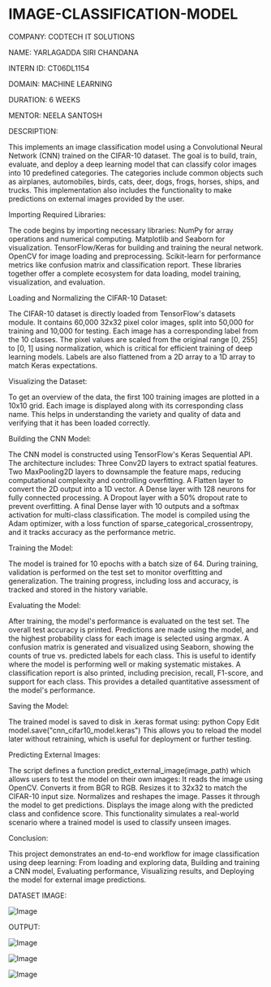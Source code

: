 # IMAGE-CLASSIFICATION-MODEL

COMPANY: CODTECH IT SOLUTIONS

NAME: YARLAGADDA SIRI CHANDANA

INTERN ID: CT06DL1154

DOMAIN: MACHINE LEARNING

DURATION: 6 WEEKS

MENTOR: NEELA SANTOSH

DESCRIPTION:

This implements an image classification model using a Convolutional Neural Network (CNN) trained on the CIFAR-10 dataset. The goal is to build, train, evaluate, and deploy a deep learning model that can classify color images into 10 predefined categories. The categories include common objects such as airplanes, automobiles, birds, cats, deer, dogs, frogs, horses, ships, and trucks. This implementation also includes the functionality to make predictions on external images provided by the user.

Importing Required Libraries:

The code begins by importing necessary libraries:
NumPy for array operations and numerical computing.
Matplotlib and Seaborn for visualization.
TensorFlow/Keras for building and training the neural network.
OpenCV for image loading and preprocessing.
Scikit-learn for performance metrics like confusion matrix and classification report.
These libraries together offer a complete ecosystem for data loading, model training, visualization, and evaluation.

Loading and Normalizing the CIFAR-10 Dataset:

The CIFAR-10 dataset is directly loaded from TensorFlow's datasets module. It contains 60,000 32x32 pixel color images, split into 50,000 for training and 10,000 for testing. Each image has a corresponding label from the 10 classes. The pixel values are scaled from the original range [0, 255] to [0, 1] using normalization, which is critical for efficient training of deep learning models. Labels are also flattened from a 2D array to a 1D array to match Keras expectations.

Visualizing the Dataset:

To get an overview of the data, the first 100 training images are plotted in a 10x10 grid. Each image is displayed along with its corresponding class name. This helps in understanding the variety and quality of data and verifying that it has been loaded correctly.

Building the CNN Model:

The CNN model is constructed using TensorFlow's Keras Sequential API. The architecture includes:
Three Conv2D layers to extract spatial features.
Two MaxPooling2D layers to downsample the feature maps, reducing computational complexity and controlling overfitting.
A Flatten layer to convert the 2D output into a 1D vector.
A Dense layer with 128 neurons for fully connected processing.
A Dropout layer with a 50% dropout rate to prevent overfitting.
A final Dense layer with 10 outputs and a softmax activation for multi-class classification.
The model is compiled using the Adam optimizer, with a loss function of sparse_categorical_crossentropy, and it tracks accuracy as the performance metric.

Training the Model:

The model is trained for 10 epochs with a batch size of 64. During training, validation is performed on the test set to monitor overfitting and generalization. The training progress, including loss and accuracy, is tracked and stored in the history variable.

Evaluating the Model:

After training, the model's performance is evaluated on the test set. The overall test accuracy is printed. Predictions are made using the model, and the highest probability class for each image is selected using argmax.
A confusion matrix is generated and visualized using Seaborn, showing the counts of true vs. predicted labels for each class. This is useful to identify where the model is performing well or making systematic mistakes.
A classification report is also printed, including precision, recall, F1-score, and support for each class. This provides a detailed quantitative assessment of the model's performance.

Saving the Model:

The trained model is saved to disk in .keras format using:
python
Copy
Edit
model.save("cnn_cifar10_model.keras")
This allows you to reload the model later without retraining, which is useful for deployment or further testing.

Predicting External Images:

The script defines a function predict_external_image(image_path) which allows users to test the model on their own images:
It reads the image using OpenCV.
Converts it from BGR to RGB.
Resizes it to 32x32 to match the CIFAR-10 input size.
Normalizes and reshapes the image.
Passes it through the model to get predictions.
Displays the image along with the predicted class and confidence score.
This functionality simulates a real-world scenario where a trained model is used to classify unseen images.

Conclusion:

This project demonstrates an end-to-end workflow for image classification using deep learning:
From loading and exploring data,
Building and training a CNN model,
Evaluating performance,
Visualizing results, and
Deploying the model for external image predictions.

DATASET IMAGE:

![Image](https://github.com/user-attachments/assets/4e62fed8-5938-40a6-8aa5-0311f7ee417b)

OUTPUT:

![Image](https://github.com/user-attachments/assets/59ce36a2-be3d-43c6-8942-cf1a492c4000)

![Image](https://github.com/user-attachments/assets/661fb7ca-4c80-4834-87f0-7d813aa5fb31)

![Image](https://github.com/user-attachments/assets/1287fa88-19c2-4461-8125-473a10aa4d39)

